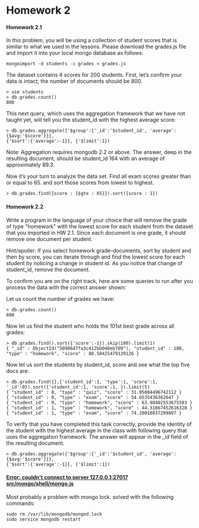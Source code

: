 Homework 2
=====

#### Homework 2.1

In this problem, you will be using a collection of student scores that is similar to what we used in the lessons. Please download the grades.js file and import it into your local mongo database as follows:
```
mongoimport -d students -c grades < grades.js
```

The dataset contains 4 scores for 200 students.
First, let’s confirm your data is intact; the number of documents should be 800.

```
> use students
> db.grades.count()
800
```

This next query, which uses the aggregation framework that we have not taught yet, will tell you the student_id with the highest average score:
```
> db.grades.aggregate({'$group':{'_id':'$student_id', 'average':{$avg:'$score'}}},
{'$sort':{'average':-1}}, {'$limit':1})
```

Note: Aggregation requires mongodb 2.2 or above.
The answer, deep in the resulting document, should be student_id 164 with an average of approximately 89.3.

Now it’s your turn to analyze the data set. Find all exam scores greater than or equal to 65. and sort those scores from lowest to highest.

```
> db.grades.find({score : {$gte : 65}}).sort({score : 1})
```

#### Homework 2.2

Write a program in the language of your choice that will remove the grade of type "homework" with the lowest score for each student from the dataset that you imported in HW 2.1. Since each document is one grade, it should remove one document per student.

Hint/spoiler: If you select homework grade-documents, sort by student and then by score, you can iterate through and find the lowest score for each student by noticing a change in student id. As you notice that change of student_id, remove the document.

To confirm you are on the right track, here are some queries to run after you process the data with the correct answer shown:

Let us count the number of grades we have:
```
> db.grades.count() 
600
```

Now let us find the student who holds the 101st best grade across all grades:
```
> db.grades.find().sort({'score':-1}).skip(100).limit(1)
{ "_id" : ObjectId("50906d7fa3c412bb040eb709"), "student_id" : 100, "type" : "homework", "score" : 88.50425479139126 }
```

Now let us sort the students by student_id, score and see what the top five docs are:
```
> db.grades.find({},{'student_id':1, 'type':1, 'score':1, '_id':0}).sort({'student_id':1, 'score':1, }).limit(5)
{ "student_id" : 0, "type" : "quiz", "score" : 31.95004496742112 }
{ "student_id" : 0, "type" : "exam", "score" : 54.6535436362647 }
{ "student_id" : 0, "type" : "homework", "score" : 63.98402553675503 }
{ "student_id" : 1, "type" : "homework", "score" : 44.31667452616328 }
{ "student_id" : 1, "type" : "exam", "score" : 74.20010837299897 }
```

To verify that you have completed this task correctly, provide the identity of the student with the highest average in the class with following query that uses the aggregation framework. The answer will appear in the _id field of the resulting document.

```
> db.grades.aggregate({'$group':{'_id':'$student_id', 'average':{$avg:'$score'}}}, 
{'$sort':{'average':-1}}, {'$limit':1})
```

#### <a href="http://stackoverflow.com/questions/19527564/mongo-couldnt-connect-to-server-127-0-0-127017-at-src-mongo-shell-mongo-js14">Error: couldn't connect to server 127.0.0.1:27017 src/mongo/shell/mongo.js</a>

Most probably a problem with mongo lock. solved with the following commands:
```
sudo rm /var/lib/mongodb/mongod.lock
sudo service mongodb restart
```
